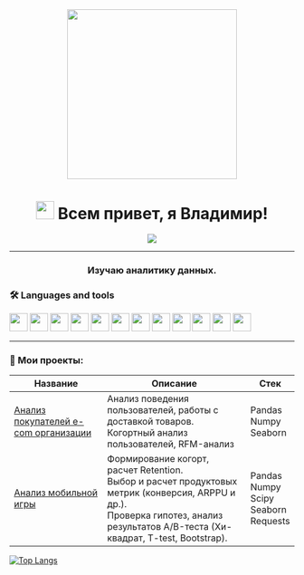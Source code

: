 
<div id="header" align="center"><img src="https://media.giphy.com/media/LaVp0AyqR5bGsC5Cbm/giphy.gif?cid=790b7611p9mmh928uhnn162ehqxlzy4outjw592dgps3u0mg&ep=v1_gifs_search&rid=giphy.gif&ct=g" width="300"/></div>
<h1 align="center"><img src="https://github.com/blackcater/blackcater/raw/main/images/Hi.gif" height="32"/>
Всем привет, я Владимир!
</h1>
<div id="badges" align="center">
<a href="https://t.me/sorrero" rel="nofollow">  <img src="https://img.shields.io/badge/Telegram-blue?style=for-the-badge&logo=telegram&logoColor=white" /> </a>
</div>
<hr>
<h3 align="center">Изучаю аналитику данных.</h3>
<h3 class="heading-element" dir="auto">🛠️ Languages and tools</h3>
<div id="badges">
  <img src="https://img.shields.io/badge/python-white?style=for-the-badge&logo=python" height="32"/>
  <img src="https://img.shields.io/badge/pandas-white?logo=pandas&logoColor=blue&style=for-the-badge" height="32"/>
  <img src="https://img.shields.io/badge/numpy-white?logo=numpy&logoColor=blue&style=for-the-badge" height="32"/>
<img src="https://img.shields.io/badge/plotly-white?logo=plotly&logoColor=blue&style=for-the-badge" height="32"/>
  <img src="https://img.shields.io/badge/scipy-white?style=for-the-badge&logo=scipy" height="32"/>
<img src="https://img.shields.io/badge/jupyter-white?style=for-the-badge&logo=jupyter" height="32"/>
  <img src="https://img.shields.io/badge/mysql-white?style=for-the-badge&logo=mysql" height="32"/>
<img src="https://img.shields.io/badge/clickhouse-white?style=for-the-badge&logo=clickhouse" height="32"/>
<img src="https://img.shields.io/badge/redash-white?style=for-the-badge&logo=redash" height="32"/>
  <img src="https://img.shields.io/badge/tabix-white?style=for-the-badge&logo=tabix" height="32"/>

<img src="https://img.shields.io/badge/tableau-white?style=for-the-badge&logo=tableau" height="32"/>
<img src="https://img.shields.io/badge/gitlab-white?style=for-the-badge&logo=gitlab" height="32"/>
</div>
<hr>
<h3 class="heading-element" dir="auto">📖 Мои проекты:</h3>
<table>
  
<thead>
<tr>
<th>Название</th>
<th>Описание</th>
<th>Стек</th>
</tr>
</thead>
  
<tbody>

  <tr>
<td><a href="https://github.com/sorrero/e-com">Анализ покупателей e-com организации</a></td>
<td>Анализ поведения пользователей, работы с доставкой товаров.<br> 
  Когортный анализ пользователей, RFM-анализ</td>
<td>Pandas<br>Numpy<br>Seaborn</td>
</tr>


  <tr>
<td><a href="https://github.com/sorrero/mobile_game">Анализ мобильной игры</a></td>
<td>Формирование когорт, расчет Retention.<br>
  Выбор и расчет продуктовых метрик (конверсия, ARPPU и др.). <br>
  Проверка гипотез, анализ результатов А/B-теста (Хи-квадрат, T-test, Bootstrap).
 </td>
<td>Pandas<br>Numpy<br> Scipy<br>Seaborn<br>Requests</td>
</tr>
  
</tbody>
</table>





<!---Для компактной версии-->
[![Top Langs](https://github-readme-stats.vercel.app/api/top-langs/?username=sorrero&layout=compact)](https://github.com/sorrero/github-readme-stats)

<!---
sorrero/sorrero is a ✨ special ✨ repository because its `README.md` (this file) appears on your GitHub profile.
You can click the Preview link to take a look at your changes.
--->
